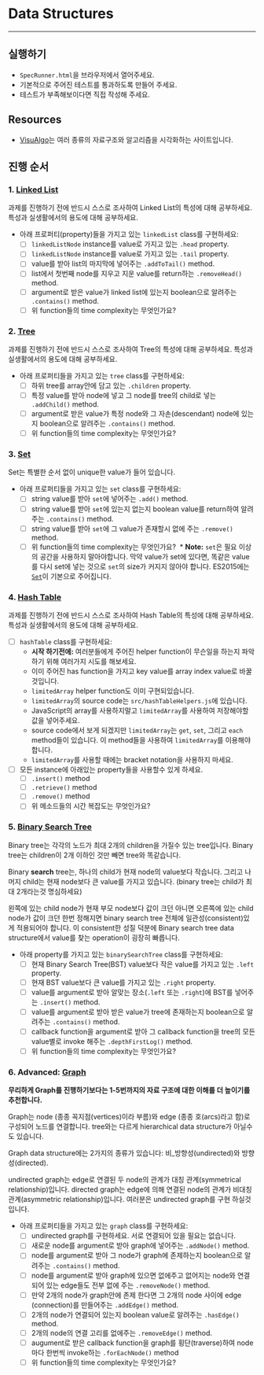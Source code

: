 # Data Structures
---

## 실행하기
- `SpecRunner.html`을 브라우저에서 열어주세요.
- 기본적으로 주어진 테스트를 통과하도록 만들어 주세요.
- 테스트가 부족해보이다면 직접 작성해 주세요.

## Resources

- [VisuAlgo](http://visualgo.net/)는 여러 종류의 자료구조와 알고리즘을 시각화하는 사이트입니다.

## 진행 순서

### 1. [Linked List](https://en.wikipedia.org/wiki/Linked_list)

과제를 진행하기 전에 반드시 스스로 조사하여 Linked List의 특성에 대해 공부하세요. 특성과 실생활에서의 용도에 대해 공부하세요.

* 아래 프로퍼티(property)들을 가지고 있는 `linkedList` class를 구현하세요:
  - [ ] `linkedListNode` instance를 value로 가지고 있는 `.head` property.
  - [ ] `linkedListNode` instance를 value로 가지고 있는 `.tail` property.
  - [ ] value를 받아 list의 마지막에 넣어주는 `.addToTail()` method.
  - [ ] list에서 첫번째 node를 지우고 지운 value를 return하는 `.removeHead()` method.
  - [ ] argument로 받은 value가 linked list에 있는지 boolean으로 알려주는 `.contains()` method.
  - [ ] 위 function들의 time complexity는 무엇인가요?

### 2. [Tree](https://en.wikipedia.org/wiki/Tree_(data_structure))

과제를 진행하기 전에 반드시 스스로 조사하여 Tree의 특성에 대해 공부하세요. 특성과 실생활에서의 용도에 대해 공부하세요.

* 아래 프로퍼티들을 가지고 있는 `tree` class를 구현하세요:
  - [ ] 하위 tree를 array안에 담고 있는 `.children` property.
  - [ ] 특정 value를 받아 node에 넣고 그 node를 tree의 child로 넣는 `.addChild()` method.
  - [ ] argument로 받은 value가 특정 node와 그 자손(descendant) node에 있는지 boolean으로 알려주는 `.contains()` method.
  - [ ] 위 function들의 time complexity는 무엇인가요?

### 3. [Set](https://en.wikipedia.org/wiki/Set_(abstract_data_type))

Set는 특별한 순서 없이 unique한 value가 들어 있습니다.

* 아래 프로퍼티들을 가지고 있는 `set` class를 구현하세요:
  - [ ] string value를 받아 `set`에 넣어주는 `.add()` method.
  - [ ] string value를 받아 `set`에 있는지 없는지 boolean value를 return하여 알려주는 `.contains()` method.
  - [ ] string value를 받아 `set`에 그 value가 존재할시 없에 주는 `.remove()` method.
  - [ ] 위 function들의 time complexity는 무엇인가요?
  * **Note:** `set`은 필요 이상의 공간을 사용하지 말아야합니다. 막약 value가 set에 있다면, 똑같은 value를 다시 set에 넣는 것으로 `set`의 size가 커지지 않아야 합니다. ES2015에는 [`Set`](https://developer.mozilla.org/en-US/docs/Web/JavaScript/Reference/Global_Objects/Set)이 기본으로 주어집니다.

### 4. [Hash Table](https://en.wikipedia.org/wiki/Hash_table)

과제를 진행하기 전에 반드시 스스로 조사하여 Hash Table의 특성에 대해 공부하세요. 특성과 실생활에서의 용도에 대해 공부하세요.

- [ ] `hashTable` class를 구현하세요:
  * **시작 하기전에:** 여러분들에게 주어진 helper function이 무슨일을 하는지 파악하기 위해 여러가지 시도를 해보세요.
  * 이미 주어진 has function을 가지고 key value를 array index value로 바꿀것입니다.
  * `limitedArray` helper function도 이미 구현되있습니다.
  * `limitedArray`의 source code는 `src/hashTableHelpers.js`에 있습니다.
  * JavaScript의 array를 사용하지말고 `limitedArray`를 사용하여 저장해야할 값을 넣어주세요.
  * source code에서 보게 되겠지만 `limitedArray`는 `get`, `set`, 그리고 `each` method들이 있습니다. 이 method들을 사용하여 `limitedArray`를 이용해야 합니다.
  * `limitedArray`를 사용할 때에는 bracket notation을 사용하지 마세요.
- [ ] 모든 instance에 아래있는 property들을 사용할수 있게 하세요.
  - [ ] `.insert()` method
  - [ ] `.retrieve()` method
  - [ ] `.remove()` method
  - [ ] 위 메소드들의 시간 복잡도는 무엇인가요?

### 5. [Binary Search Tree](https://en.wikipedia.org/wiki/Binary_search_tree)

Binary tree는 각각의 노드가 최대 2개의 children을 가질수 있는 tree입니다.
Binary tree는 children이 2개 이하인 것만 빼면 tree와 똑같습니다.

Binary **search** tree는, 하나의 child가 현재 node의 value보다 작습니다. 그리고 나머지 child는 현재 node보다 큰 value를 가지고 있습니다. (binary tree는 child가 최대 2개라는것 명심하세요)

왼쪽에 있는 child node가 현재 부모 node보다 값이 크던 아니면 오른쪽에 있는 child node가 값이 크던 한번 정해지면 binary search tree 전체에 일관성(consistent)있게 적용되어야 합니다. 이 consistent한 성질 덕분에 Binary search tree data structure에서 value를 찾는 operation이 굉장히 빠릅니다.

* 아래 property를 가지고 있는 `binarySearchTree` class를 구현하세요:
  - [ ] 현재 Binary Search Tree(BST) value보다 작은 value를 가지고 있는 `.left` property.
  - [ ] 현재 BST value보다 큰 value를 가지고 있는 `.right` property.
  - [ ] value를 argument로 받아 알맞는 장소(`.left` 또는 `.right`)에 BST를 넣어주는 `.insert()` method.
  - [ ] value를 argument로 받아 받은 value가 tree에 존재하는지 boolean으로 알려주는 `.contains()` method.
  - [ ] callback function을 argument로 받아 그 callback function을 tree의 모든 value별로 invoke 해주는 `.depthFirstLog()` method.
  - [ ] 위 function들의 time complexity는 무엇인가요?
  
### 6. Advanced: [Graph](https://en.wikipedia.org/wiki/Graph_(abstract_data_type))

**무리하게 Graph를 진행하기보다는 1-5번까지의 자료 구조에 대한 이해를 더 높이기를 추천합니다.**

Graph는 node (종종 꼭지점(vertices)이라 부름)와 edge (종종 호(arcs)라고 함)로 구성되어 노드를 연결합니다.
tree와는 다르게 hierarchical data structure가 아닐수도 있습니다.

Graph data structure에는 2가지의 종류가 있습니다: 비_방향성(undirected)와 방향성(directed).

undirected graph는 edge로 연결된 두 node의 관계가 대칭 관계(symmetrical relationship)입니다.
directed graph는 edge에 의해 연결된 node의 관계가 비대칭 관계(asymmetric relationship)입니다.
여러분은 undirected graph를 구현 하실것입니다.

* 아래 프로퍼티들을 가지고 있는 `graph` class를 구현하세요:
  - [ ] undirected graph를 구현하세요. 서로 연결되어 있을 필요는 없습니다.
  - [ ] 새로운 node를 argument로 받아 graph에 넣어주는 `.addNode()` method.
  - [ ] node를 argument로 받아 그 node가 graph에 존제하는지 boolean으로 알려주는 `.contains()` method.
  - [ ] node를 argument로 받아 graph에 있으면 없에주고 없어지는 node와 연결 되어 있는 edge들도 전부 없에 주는 `.removeNode()` method.
  - [ ] 만약 2개의 node가 graph안에 존제 한다면 그 2개의 node 사이에 edge (connection)를 만들어주는 `.addEdge()` method.
  - [ ] 2개의 node가 연결되어 있는지 boolean value로 알려주는 `.hasEdge()` method.
  - [ ] 2개의 node의 연결 고리를 없에주는 `.removeEdge()` method.
  - [ ] augument로 받은 callback function을 graph를 횡단(traverse)하여 node마다 한번씩 invoke하는 `.forEachNode()` method
  - [ ] 위 function들의 time complexity는 무엇인가요?

